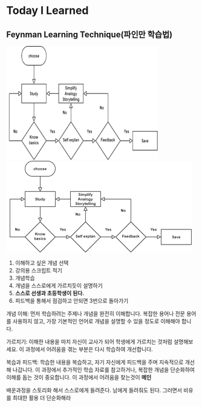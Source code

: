 # Today I Learned
## Feynman Learning Technique(파인만 학습법)
<img src="https://github.com/fightmeat/photos/blob/004795327daba4a5de4a11b59fe85f9b10ec0fbd/Feynman.png" width="400" height="300"/>



<img src="https://github.com/fightmeat/photos/blob/004795327daba4a5de4a11b59fe85f9b10ec0fbd/Feynman.png">

1. 이해하고 싶은 개념 선택
2. 강의용 스크립트 적기
3. 개념학습
4. 개념을 스스로에게 가르치듯이 설명하기
5. **스스로 선생과 초등학생이 된다.**
6. 피드백을 통해서 점검하고 안되면 3번으로 돌아가기

개념 이해: 먼저 학습하려는 주제나 개념을 완전히 이해합니다. 복잡한 용어나 전문 용어를 사용하지 않고, 가장 기본적인 언어로 개념을 설명할 수 있을 정도로 이해해야 합니다.

가르치기: 이해한 내용을 마치 자신이 교사가 되어 학생에게 가르치는 것처럼 설명해보세요. 이 과정에서 어려움을 겪는 부분은 다시 학습하여 개선합니다.

복습과 피드백: 학습한 내용을 복습하고, 자기 자신에게 피드백을 주며 지속적으로 개선해 나갑니다. 이 과정에서 추가적인 학습 자료를 참고하거나, 복잡한 개념을 단순화하여 이해를 돕는 것이 중요합니다. 이 과정에서 어려움을 찾는것이 **메인**

배운과정을 스토리화 해서 스스로에게 들려준다. 남에게 들려줘도 된다.
그러면서 비유를 최대한 활용 더 단순화해라
